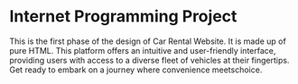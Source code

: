 # Internet Programming Project
This is the first phase of the design of Car Rental Website. It is made up of pure HTML.
This platform offers an intuitive and user-friendly interface, providing users with access to a diverse fleet of vehicles at their fingertips. Get ready to embark on a journey where convenience meetschoice.
